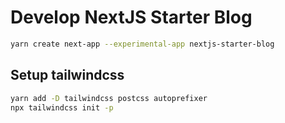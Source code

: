# Develop NextJS Starter Blog

```bash
yarn create next-app --experimental-app nextjs-starter-blog
```

## Setup tailwindcss

```bash
yarn add -D tailwindcss postcss autoprefixer
npx tailwindcss init -p
```